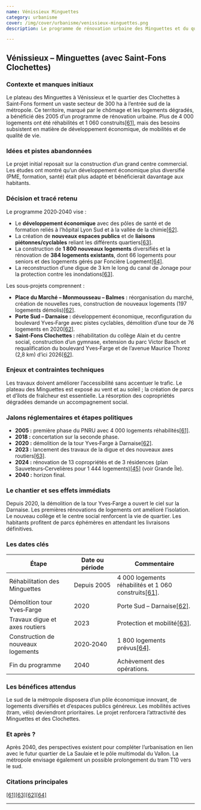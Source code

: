 ```yaml
---
name: Vénissieux Minguettes
category: urbanisme
cover: /img/cover/urbanisme/venissieux-minguettes.png
description: Le programme de rénovation urbaine des Minguettes et du quartier des Clochettes (Vénissieux et Saint-Fons), engagé depuis 2005 et prévu jusqu’en 2040, couvre 300 ha. Il prévoit 1 800 logements neufs, la rénovation de 384 logements, un pôle économique autour de la santé et de la formation, 3 km de digue contre les inondations, des espaces publics et liaisons douces, ainsi que plusieurs équipements (collège, centre social, gymnase). Les objectifs sont de diversifier l’habitat, renforcer l’activité économique et améliorer la qualité de vie et les mobilités.

---
```

## Vénissieux – **Minguettes (avec Saint‑Fons Clochettes)**

### Contexte et manques initiaux

Le plateau des Minguettes à Vénissieux et le quartier des Clochettes à Saint‑Fons forment un vaste secteur de 300 ha à l’entrée sud de la métropole. Ce territoire, marqué par le chômage et les logements dégradés, a bénéficié dès 2005 d’un programme de rénovation urbaine. Plus de 4 000 logements ont été réhabilités et 1 060 construits[\[61\]](https://www.grandlyon.com/mes-services-au-quotidien/sinformer-sur-les-projets-urbains-dans-la-metropole/venissieux/minguettes-saint-fons/clochettes#:~:text=,un%20cadre%20de%20vie%20am%C3%A9lior%C3%A9), mais des besoins subsistent en matière de développement économique, de mobilités et de qualité de vie.

### Idées et pistes abandonnées

Le projet initial reposait sur la construction d’un grand centre commercial. Les études ont montré qu’un développement économique plus diversifié (PME, formation, santé) était plus adapté et bénéficierait davantage aux habitants.

### Décision et tracé retenu

Le programme 2020‑2040 vise :

- Le **développement économique** avec des pôles de santé et de formation reliés à l’hôpital Lyon Sud et à la vallée de la chimie[\[62\]](https://www.grandlyon.com/mes-services-au-quotidien/sinformer-sur-les-projets-urbains-dans-la-metropole/venissieux/minguettes-saint-fons/clochettes#:~:text=Les%20grandes%20op%C3%A9rations%20en%20cours).
- La création de **nouveaux espaces publics** et de **liaisons piétonnes/cyclables** reliant les différents quartiers[\[63\]](https://www.grandlyon.com/mes-services-au-quotidien/sinformer-sur-les-projets-urbains-dans-la-metropole/venissieux/minguettes-saint-fons/clochettes#:~:text=Terres%20et%20ses%20sentiers%20de,randonn%C3%A9es).
- La construction de **1 800 nouveaux logements** diversifiés et la rénovation de **384 logements existants**, dont 66 logements pour seniors et des logements gérés par Foncière Logement[\[64\]](https://www.grandlyon.com/mes-services-au-quotidien/sinformer-sur-les-projets-urbains-dans-la-metropole/villeurbanne-saint-jean#:~:text=Habitat%20%3A%20diversifier%20et%20r%C3%A9nover,l%E2%80%99offre%20de%20logements).
- La reconstruction d’une digue de 3 km le long du canal de Jonage pour la protection contre les inondations[\[63\]](https://www.grandlyon.com/mes-services-au-quotidien/sinformer-sur-les-projets-urbains-dans-la-metropole/venissieux/minguettes-saint-fons/clochettes#:~:text=Terres%20et%20ses%20sentiers%20de,randonn%C3%A9es).

Les sous‑projets comprennent :

- **Place du Marché – Monmousseau – Balmes :** réorganisation du marché, création de nouvelles rues, construction de nouveaux logements (197 logements démolis)[\[62\]](https://www.grandlyon.com/mes-services-au-quotidien/sinformer-sur-les-projets-urbains-dans-la-metropole/venissieux/minguettes-saint-fons/clochettes#:~:text=Les%20grandes%20op%C3%A9rations%20en%20cours).
- **Porte Sud – Darnaise :** développement économique, reconfiguration du boulevard Yves‑Farge avec pistes cyclables, démolition d’une tour de 76 logements en 2020[\[62\]](https://www.grandlyon.com/mes-services-au-quotidien/sinformer-sur-les-projets-urbains-dans-la-metropole/venissieux/minguettes-saint-fons/clochettes#:~:text=Les%20grandes%20op%C3%A9rations%20en%20cours).
- **Saint‑Fons Clochettes :** réhabilitation du collège Alain et du centre social, construction d’un gymnase, extension du parc Victor Basch et requalification du boulevard Yves‑Farge et de l’avenue Maurice Thorez (2,8 km) d’ici 2026[\[62\]](https://www.grandlyon.com/mes-services-au-quotidien/sinformer-sur-les-projets-urbains-dans-la-metropole/venissieux/minguettes-saint-fons/clochettes#:~:text=Les%20grandes%20op%C3%A9rations%20en%20cours).

### Enjeux et contraintes techniques

Les travaux doivent améliorer l’accessibilité sans accentuer le trafic. Le plateau des Minguettes est exposé au vent et au soleil ; la création de parcs et d’îlots de fraîcheur est essentielle. La résorption des copropriétés dégradées demande un accompagnement social.

### Jalons réglementaires et étapes politiques

- **2005 :** première phase du PNRU avec 4 000 logements réhabilités[\[61\]](https://www.grandlyon.com/mes-services-au-quotidien/sinformer-sur-les-projets-urbains-dans-la-metropole/venissieux/minguettes-saint-fons/clochettes#:~:text=,un%20cadre%20de%20vie%20am%C3%A9lior%C3%A9).
- **2018 :** concertation sur la seconde phase.
- **2020 :** démolition de la tour Yves‑Farge à Darnaise[\[62\]](https://www.grandlyon.com/mes-services-au-quotidien/sinformer-sur-les-projets-urbains-dans-la-metropole/venissieux/minguettes-saint-fons/clochettes#:~:text=Les%20grandes%20op%C3%A9rations%20en%20cours).
- **2023 :** lancement des travaux de la digue et des nouveaux axes routiers[\[63\]](https://www.grandlyon.com/mes-services-au-quotidien/sinformer-sur-les-projets-urbains-dans-la-metropole/venissieux/minguettes-saint-fons/clochettes#:~:text=Terres%20et%20ses%20sentiers%20de,randonn%C3%A9es).
- **2024 :** rénovation de 13 copropriétés et de 3 résidences (plan Sauveteurs‑Cervelières pour 1 444 logements)[\[45\]](https://www.grandlyon.com/mes-services-au-quotidien/sinformer-sur-les-projets-urbains-dans-la-metropole/vaulx-en-velin-grande-ile#:~:text=Ce%20quartier%20construit%20dans%20les,des%20mat%C3%A9riaux%20modernes%20et%20durables) (voir Grande Île).
- **2040 :** horizon final.

### Le chantier et ses effets immédiats

Depuis 2020, la démolition de la tour Yves‑Farge a ouvert le ciel sur la Darnaise. Les premières rénovations de logements ont amélioré l’isolation. Le nouveau collège et le centre social renforcent la vie de quartier. Les habitants profitent de parcs éphémères en attendant les livraisons définitives.

### Les dates clés

| Étape | Date ou période | Commentaire |
| --- | --- | --- |
| Réhabilitation des Minguettes | Depuis 2005 | 4 000 logements réhabilités et 1 060 construits[\[61\]](https://www.grandlyon.com/mes-services-au-quotidien/sinformer-sur-les-projets-urbains-dans-la-metropole/venissieux/minguettes-saint-fons/clochettes#:~:text=,un%20cadre%20de%20vie%20am%C3%A9lior%C3%A9). |
| Démolition tour Yves‑Farge | 2020 | Porte Sud – Darnaise[\[62\]](https://www.grandlyon.com/mes-services-au-quotidien/sinformer-sur-les-projets-urbains-dans-la-metropole/venissieux/minguettes-saint-fons/clochettes#:~:text=Les%20grandes%20op%C3%A9rations%20en%20cours). |
| Travaux digue et axes routiers | 2023 | Protection et mobilité[\[63\]](https://www.grandlyon.com/mes-services-au-quotidien/sinformer-sur-les-projets-urbains-dans-la-metropole/venissieux/minguettes-saint-fons/clochettes#:~:text=Terres%20et%20ses%20sentiers%20de,randonn%C3%A9es). |
| Construction de nouveaux logements | 2020‑2040 | 1 800 logements prévus[\[64\]](https://www.grandlyon.com/mes-services-au-quotidien/sinformer-sur-les-projets-urbains-dans-la-metropole/villeurbanne-saint-jean#:~:text=Habitat%20%3A%20diversifier%20et%20r%C3%A9nover,l%E2%80%99offre%20de%20logements). |
| Fin du programme | 2040 | Achèvement des opérations. |

### Les bénéfices attendus

Le sud de la métropole disposera d’un pôle économique innovant, de logements diversifiés et d’espaces publics généreux. Les mobilités actives (tram, vélo) deviendront prioritaires. Le projet renforcera l’attractivité des Minguettes et des Clochettes.

### Et après ?

Après 2040, des perspectives existent pour compléter l’urbanisation en lien avec le futur quartier de La Saulaie et le pôle multimodal du Vallon. La métropole envisage également un possible prolongement du tram T10 vers le sud.

### Citations principales

[\[61\]](https://www.grandlyon.com/mes-services-au-quotidien/sinformer-sur-les-projets-urbains-dans-la-metropole/venissieux/minguettes-saint-fons/clochettes#:~:text=,un%20cadre%20de%20vie%20am%C3%A9lior%C3%A9)[\[63\]](https://www.grandlyon.com/mes-services-au-quotidien/sinformer-sur-les-projets-urbains-dans-la-metropole/venissieux/minguettes-saint-fons/clochettes#:~:text=Terres%20et%20ses%20sentiers%20de,randonn%C3%A9es)[\[62\]](https://www.grandlyon.com/mes-services-au-quotidien/sinformer-sur-les-projets-urbains-dans-la-metropole/venissieux/minguettes-saint-fons/clochettes#:~:text=Les%20grandes%20op%C3%A9rations%20en%20cours)[\[64\]](https://www.grandlyon.com/mes-services-au-quotidien/sinformer-sur-les-projets-urbains-dans-la-metropole/villeurbanne-saint-jean#:~:text=Habitat%20%3A%20diversifier%20et%20r%C3%A9nover,l%E2%80%99offre%20de%20logements)

---
